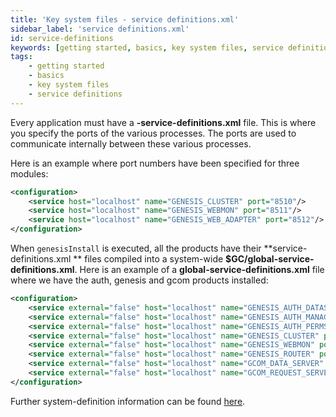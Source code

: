 ```yaml
---
title: 'Key system files - service definitions.xml'
sidebar_label: 'service definitions.xml'
id: service-definitions
keywords: [getting started, basics, key system files, service definitions]
tags:
    - getting started
    - basics
    - key system files
    - service definitions
---
```


Every application must have a **-service-definitions.xml** file. This is where you specify the ports of the various processes. The ports are used to communicate internally between these various processes.

Here is an example where port numbers have been specified for three modules:

```xml
<configuration>
    <service host="localhost" name="GENESIS_CLUSTER" port="8510"/>
    <service host="localhost" name="GENESIS_WEBMON" port="8511"/>
    <service host="localhost" name="GENESIS_WEB_ADAPTER" port="8512"/>
</configuration>
```

When `genesisInstall` is executed, all the products have their **service-definitions.xml ** files compiled into a system-wide **$GC/global-service-definitions.xml**. Here is an example of a **global-service-definitions.xml** file where we have the auth, genesis and gcom products installed:

```xml
<configuration>
    <service external="false" host="localhost" name="GENESIS_AUTH_DATASERVER" port="8502" secure="false"/>
    <service external="false" host="localhost" name="GENESIS_AUTH_MANAGER" port="8501" secure="false"/>
    <service external="false" host="localhost" name="GENESIS_AUTH_PERMS" port="8503" secure="false"/>
    <service external="false" host="localhost" name="GENESIS_CLUSTER" port="8510" secure="false"/>
    <service external="false" host="localhost" name="GENESIS_WEBMON" port="8511" secure="false"/>
    <service external="false" host="localhost" name="GENESIS_ROUTER" port="8512" secure="false"/>
    <service external="false" host="localhost" name="GCOM_DATA_SERVER" port="8570" secure="false"/>
    <service external="false" host="localhost" name="GCOM_REQUEST_SERVER" port="8571" secure="false"/>
</configuration>
```

Further system-definition information can be found [here](/server/configuring-runtime/system-definitions/).

